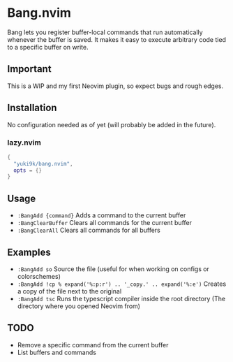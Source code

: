# Bang.nvim
Bang lets you register buffer-local commands that run automatically whenever the buffer is saved.
It makes it easy to execute arbitrary code tied to a specific buffer on write.

## Important
This is a WIP and my first Neovim plugin, so expect bugs and rough edges.

## Installation
No configuration needed as of yet (will probably be added in the future).

### lazy.nvim
```lua
{
  "yuki9k/bang.nvim",
  opts = {}
}
```

## Usage
- `:BangAdd {command}` Adds a command to the current buffer 
- `:BangClearBuffer` Clears all commands for the current buffer
- `:BangClearAll` Clears all commands for all buffers

## Examples
- `:BangAdd so` Source the file (useful for when working on configs or colorschemes)
- `:BangAdd !cp % expand('%:p:r') .. '_copy.' .. expand('%:e')` Creates a copy of the file next to the original
- `:BangAdd tsc` Runs the typescript compiler inside the root directory (The directory where you opened Neovim from)

## TODO
- Remove a specific command from the current buffer
- List buffers and commands
